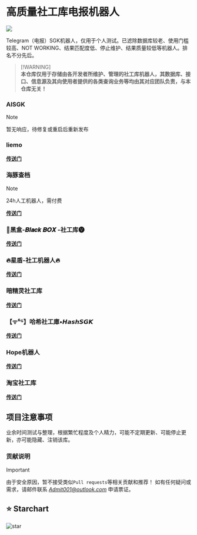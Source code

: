 # 高质量社工库电报机器人
![](https://img.shields.io/badge/Telegram-2CA5E0?style=&logo=telegram&logoColor=white)

Telegram（电报）SGK机器人，仅用于个人测试。已滤除数据库较老、使用门槛较高、NOT WORKING、结果匹配度低、停止维护、结果质量较低等机器人。排名不分先后。

> [!WARNING]\
> **本仓库仅用于存储由各开发者所维护、管理的社工库机器人，其数据库、接口、信息源及其向使用者提供的各类查询业务等均由其对应团队负责，与本仓库无关！**
### AISGK
> [!NOTE]
> 暂无响应，待修复或重启后重新发布

### liemo
[**传送门**](https://t.me/hh_liemo_bot?start=6320564014)

### 海豚查档
> [!NOTE]
> 24h人工机器人，需付费

[**传送门**](https://t.me/hdcqbot)

### 🔰黑盒-𝑩𝒍𝒂𝒄𝒌 𝑩𝑶𝑿 -社工库🅥
[**传送门**](https://t.me/BOXsgkbot?start=PTGKWiY)

### 🔥星盾-社工机器人🔥
[**传送门**](https://t.me/XingDun6Bot?start=dGLpzSL)

### 暗精灵社工库
[**传送门**](https://t.me/AJL01_bot?start=xkOLiW4qY1)

### 【ᯤ⁶ᴳ】哈希社工庫•𝙃𝙖𝙨𝙝𝙎𝙂𝙆
[**传送门**](https://t.me/AnonymousSGKbot?start=6320564014)

### Hope机器人
[**传送门**](https://t.me/HereisHopeBot?start=Xe32fc75400a2c24a6ab2a8d388c57902)

### 淘宝社工库
[**传送门**](https://t.me/TaoBaoSGKBot?start=4ysLZzJqmw)

## 项目注意事项
业余时间测试与整理，根据繁忙程度及个人精力，可能不定期更新、可能停止更新，亦可能隐藏、注销该库。

### 贡献说明
> [!IMPORTANT]
> 由于安全原因，暂不接受类似`Pull requests`等相关贡献和推荐！
> 如有任何疑问或需求，请邮件联系 *Admit001@outlook.com* 申请票证。

## ⭐ Starchart
![star](https://starchart.cc/Rc-W024/SGK-bot.svg)
